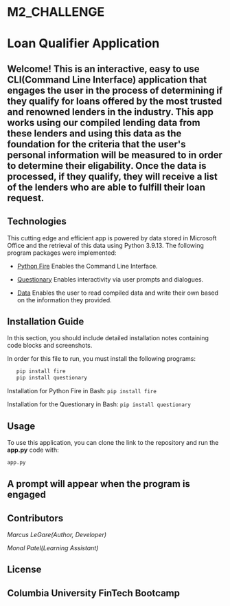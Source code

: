 # M2_CHALLENGE
# Loan Qualifier Application

 Welcome! This is an interactive, easy to use CLI(Command Line Interface) application that engages the user in the process of determining if they qualify for loans offered by the most trusted and renowned lenders in the industry. This app works using our compiled lending data from these lenders and using this data as the foundation for the criteria that the user's personal information will be measured to in order to determine their eligability. Once the data is processed, if they qualify, they will receive a list of the lenders who are able to fulfill their loan request.
---
## Technologies

This cutting edge and efficient app is powered by data stored in Microsoft Office and the retrieval of this data using Python 3.9.13. The following program packages were implemented:

* [Python Fire](https://github.com/google/python-fire)  Enables the Command Line Interface.

* [Questionary](https://github.com/tmbo/questionary)  Enables interactivity via user prompts and dialogues.

* [Data](https://www.microsoft.com/en-us/microsoft-365/excel)  Enables the user to read compiled data and write their own based on the information they provided.


## Installation Guide

In this section, you should include detailed installation notes containing code blocks and screenshots.

 In order for this file to run, you must install the following programs:

```python
   pip install fire
   pip install questionary
```
Installation for Python Fire in Bash: `pip install fire`

Installation for the Questionary in Bash: `pip install questionary`

## Usage

To use this application, you can clone the link to the repository and run the **app.py** code with:

```python
app.py
```
**A prompt will appear when the program is engaged**
---
## Contributors

*Marcus LeGare(Author, Developer)*

*Monal Patel(Learning Assistant)*


## License

**Columbia University FinTech Bootcamp**
---